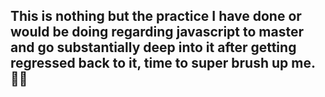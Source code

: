 ## This is nothing but the practice I have done or would be doing regarding javascript to master and go substantially deep into it after getting regressed back to it, time to super brush up me. 🐱‍👤
